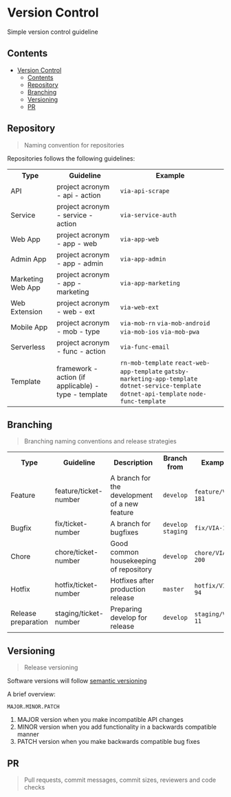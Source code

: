 # Version Control

Simple version control guideline

## Contents

- [Version Control](#version-control)
  - [Contents](#contents)
  - [Repository](#repository)
  - [Branching](#branching)
  - [Versioning](#versioning)
  - [PR](#pr)

## Repository

> Naming convention for repositories

Repositories follows the following guidelines:

<table width="80%">
    <tr>
        <th>Type</th>
        <th>Guideline</th> 
        <th>Example</th>
    </tr>
    <tr>
        <td>API</td>
        <td>project acronym - api - action</td> 
        <td><code>via-api-scrape</code></td>
    </tr>
    <tr>
        <td>Service</td>
        <td>project acronym - service - action</td> 
        <td><code>via-service-auth</code></td>
    </tr>
    <tr>
        <td>Web App</td>
        <td>project acronym - app - web</td> 
        <td><code>via-app-web</code></td>
    </tr>
    <tr>
        <td>Admin App</td>
        <td>project acronym - app - admin</td> 
        <td><code>via-app-admin</code></td>
    </tr>
    <tr>
        <td>Marketing Web App</td>
        <td>project acronym - app - marketing</td> 
        <td><code>via-app-marketing</code></td>
    </tr>
    <tr>
        <td>Web Extension</td>
        <td>project acronym - web - ext</td> 
        <td><code>via-web-ext</code></td>
    </tr>
    <tr>
        <td>Mobile App</td>
        <td>project acronym - mob - type</td> 
        <td>
            <code>via-mob-rn</code>
            <code>via-mob-android</code>
            <code>via-mob-ios</code>
            <code>via-mob-pwa</code>
        </td>
    </tr>
    <tr>
        <td>Serverless</td>
        <td>project acronym - func - action</td> 
        <td><code>via-func-email</code></td>
    </tr>
    <tr>
        <td>Template</td>
        <td>framework - action (if applicable) - type - template</td> 
        <td>
            <code>rn-mob-template</code>
            <code>react-web-app-template</code>
            <code>gatsby-marketing-app-template</code>
            <code>dotnet-service-template</code>
            <code>dotnet-api-template</code>
            <code>node-func-template</code>
        </td>
    </tr>
</table>

## Branching

> Branching naming conventions and release strategies

<table width="80%">
    <tr>
        <th>Type</th>
        <th>Guideline</th>
        <th>Description</th>
        <th>Branch from</th>
        <th>Example</th>
    </tr>
    <tr>
        <td>Feature</td>
        <td>feature/ticket-number</td>
        <td>A branch for the development of a new feature</td>
        <td><code>develop</code></td>
        <td><code>feature/VIA-181</code></td>
    </tr>
    <tr>
        <td>Bugfix</td>
        <td>fix/ticket-number</td>
        <td>A branch for bugfixes</td>
        <td>
            <code>develop</code>
            <code>staging</code>
        </td>
        <td><code>fix/VIA-192</code></td>
    </tr>
    <tr>
        <td>Chore</td>
        <td>chore/ticket-number</td>
        <td>Good common housekeeping of repository</td>
        <td><code>develop</code></td>
        <td><code>chore/VIA-200</code></td>
    </tr>
    <tr>
        <td>Hotfix</td>
        <td>hotfix/ticket-number</td>
        <td>Hotfixes after production release</td>
        <td><code>master</code></td>
        <td><code>hotfix/VIA-94</code></td>
    </tr>
     <tr>
        <td>Release preparation</td>
        <td>staging/ticket-number</td>
        <td>Preparing develop for release</td>
        <td><code>develop</code></td>
        <td><code>staging/VIA-11</code></td>
    </tr>
</table>

## Versioning

> Release versioning

Software versions will follow [semantic versioning](https://semver.org/)

A brief overview:

```
MAJOR.MINOR.PATCH
```

1. MAJOR version when you make incompatible API changes
2. MINOR version when you add functionality in a backwards compatible manner
3. PATCH version when you make backwards compatible bug fixes

## PR

> Pull requests, commit messages, commit sizes, reviewers and code checks

